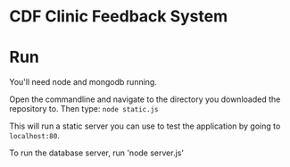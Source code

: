 CDF Clinic Feedback System
==========================

Run
=====

You'll need node and mongodb running.

Open the commandline and navigate to the directory you downloaded the repository to. Then type:
`node static.js`

This will run a static server you can use to test the application by going to `localhost:80`.

To run the database server, run 'node server.js' 
